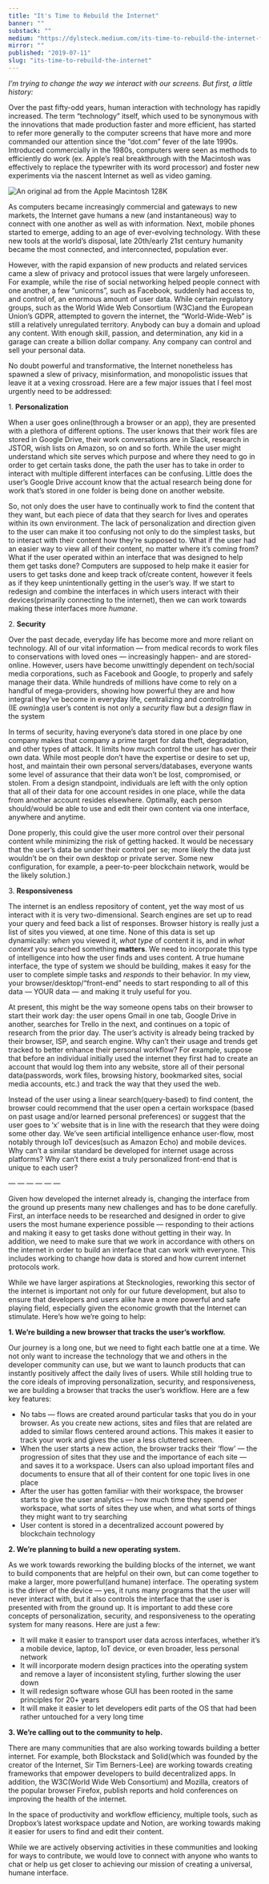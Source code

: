 ```yaml
---
title: "It's Time to Rebuild the Internet"
banner: ""
substack: ""
medium: "https://dylsteck.medium.com/its-time-to-rebuild-the-internet-f0790f9966ec"
mirror: ""
published: "2019-07-11"
slug: "its-time-to-rebuild-the-internet"
---
```


_I’m trying to change the way we interact with our screens. But first, a little history:_

Over the past fifty-odd years, human interaction with technology has rapidly increased. The term “technology” itself, which used to be synonymous with the innovations that made production faster and more efficient, has started to refer more generally to the computer screens that have more and more commanded our attention since the “dot.com” fever of the late 1990s. Introduced commercially in the 1980s, computers were seen as methods to efficiently do work (ex. Apple’s real breakthrough with the Macintosh was effectively to replace the typewriter with its word processor) and foster new experiments via the nascent Internet as well as video gaming.

![An original ad from the Apple Macintosh 128K](Media/AppleMacintosh128K.jpeg)

As computers became increasingly commercial and gateways to new markets, the Internet gave humans a new (and instantaneous) way to connect with one another as well as with information. Next, mobile phones started to emerge, adding to an age of ever-evolving technology. With these new tools at the world’s disposal, late 20th/early 21st century humanity became the most connected, and interconnected, population ever.

However, with the rapid expansion of new products and related services came a slew of privacy and protocol issues that were largely unforeseen. For example, while the rise of social networking helped people connect with one another, a few “unicorns”, such as Facebook, suddenly had access to, and control of, an enormous amount of user data. While certain regulatory groups, such as the World Wide Web Consortium (W3C)and the European Union’s GDPR, attempted to govern the internet, the “World-Wide-Web” is still a relatively unregulated territory. Anybody can buy a domain and upload any content. With enough skill, passion, and determination, any kid in a garage can create a billion dollar company. Any company can control and sell your personal data.

No doubt powerful and transformative, the Internet nonetheless has spawned a slew of privacy, misinformation, and monopolistic issues that leave it at a vexing crossroad. Here are a few major issues that I feel most urgently need to be addressed:

1. **Personalization**

When a user goes online(through a browser or an app), they are presented with a plethora of different options. The user knows that their work files are stored in Google Drive, their work conversations are in Slack, research in JSTOR, wish lists on Amazon, so on and so forth. While the user might understand which site serves which purpose and where they need to go in order to get certain tasks done, the path the user has to take in order to interact with multiple different interfaces can be confusing. Little does the user’s Google Drive account know that the actual research being done for work that’s stored in one folder is being done on another website.

So, not only does the user have to continually work to find the content that they want, but each piece of data that they search for lives and operates within its own environment. The lack of personalization and direction given to the user can make it too confusing not only to do the simplest tasks, but to interact with their content how they’re supposed to. What if the user had an easier way to view all of their content, no matter where it’s coming from? What if the user operated within an interface that was designed to help them get tasks done? Computers are supposed to help make it easier for users to get tasks done and keep track of/create content, however it feels as if they keep unintentionally getting in the user’s way. If we start to redesign and combine the interfaces in which users interact with their devices(primarily connecting to the internet), then we can work towards making these interfaces more _humane_.

2. **Security**

Over the past decade, everyday life has become more and more reliant on technology. All of our vital information — from medical records to work files to conservations with loved ones — increasingly happen- and are stored- online. However, users have become unwittingly dependent on tech/social media corporations, such as Facebook and Google, to properly and safely manage their data. While hundreds of millions have come to rely on a handful of mega-providers, showing how powerful they are and how integral they’ve become in everyday life, centralizing and controlling (IE _owning_)a user’s content is not only a _security_ flaw but a _design_ flaw in the system

In terms of security, having everyone’s data stored in one place by one company makes that company a prime target for data theft, degradation, and other types of attack. It limits how much control the user has over their own data. While most people don’t have the expertise or desire to set up, host, and maintain their own personal servers/databases, everyone wants some level of assurance that their data won’t be lost, compromised, or stolen. From a design standpoint, individuals are left with the only option that all of their data for one account resides in one place, while the data from another account resides elsewhere. Optimally, each person should/would be able to use and edit their own content via one interface, anywhere and anytime.

Done properly, this could give the user more control over their personal content while minimizing the risk of getting hacked. It would be necessary that the user’s data be under their control per se; more likely the data just wouldn’t be on their own desktop or private server. Some new configuration, for example, a peer-to-peer blockchain network, would be the likely solution.)

3. **Responsiveness**

The internet is an endless repository of content, yet the way most of us interact with it is very two-dimensional. Search engines are set up to read your query and feed back a list of responses. Browser history is really just a list of sites you viewed, at one time. None of this data is set up dynamically: _when_ you viewed it, _what type_ of content it is, and in _what context_ you searched something **matters**. We need to incorporate this type of intelligence into how the user finds and uses content. A true humane interface, the type of system we should be building, makes it easy for the user to complete simple tasks and _responds_ to their behavior. In my view, your browser/desktop/“front-end” needs to start responding to all of this data — YOUR data — and making it truly useful for you.

At present, this might be the way someone opens tabs on their browser to start their work day: the user opens Gmail in one tab, Google Drive in another, searches for Trello in the next, and continues on a topic of research from the prior day. The user’s activity is already being tracked by their browser, ISP, and search engine. Why can’t their usage and trends get tracked to better enhance their personal workflow? For example, suppose that before an individual initially used the internet they first had to create an account that would log them into any website, store all of their personal data(passwords, work files, browsing history, bookmarked sites, social media accounts, etc.) and track the way that they used the web.

Instead of the user using a linear search(query-based) to find content, the browser could recommend that the user open a certain workspace (based on past usage and/or learned personal preferences) or suggest that the user goes to ‘x’ website that is in line with the research that they were doing some other day. We’ve seen artificial intelligence enhance user-flow, most notably through IoT devices(such as Amazon Echo) and mobile devices. Why can’t a similar standard be developed for internet usage across platforms? Why can’t there exist a truly personalized front-end that is unique to each user?

— — — — — —

Given how developed the internet already is, changing the interface from the ground up presents many new challenges and has to be done carefully. First, an interface needs to be researched and designed in order to give users the most humane experience possible — responding to their actions and making it easy to get tasks done without getting in their way. In addition, we need to make sure that we work in accordance with others on the internet in order to build an interface that can work with everyone. This includes working to change how data is stored and how current internet protocols work.

While we have larger aspirations at Stecknologies, reworking this sector of the internet is important not only for our future development, but also to ensure that developers and users alike have a more powerful and safe playing field, especially given the economic growth that the Internet can stimulate. Here’s how we’re going to help:

**1. We’re building a new browser that tracks the user’s workflow.**

Our journey is a long one, but we need to fight each battle one at a time. We not only want to increase the technology that we and others in the developer community can use, but we want to launch products that can instantly positively affect the daily lives of users. While still holding true to the core ideals of improving personalization, security, and responsiveness, we are building a browser that tracks the user’s workflow. Here are a few key features:

-   No tabs — flows are created around particular tasks that you do in your browser. As you create new actions, sites and files that are related are added to similar flows centered around actions. This makes it easier to track your work and gives the user a less cluttered screen.
-   When the user starts a new action, the browser tracks their ‘flow’ — the progression of sites that they use and the importance of each site — and saves it to a workspace. Users can also upload important files and documents to ensure that all of their content for one topic lives in one place
-   After the user has gotten familiar with their workspace, the browser starts to give the user analytics — how much time they spend per workspace, what sorts of sites they use when, and what sorts of things they might want to try searching
-   User content is stored in a decentralized account powered by blockchain technology

**2. We’re planning to build a new operating system.**

As we work towards reworking the building blocks of the internet, we want to build components that are helpful on their own, but can come together to make a larger, more powerful(and humane) interface. The operating system is the driver of the device — yes, it runs many programs that the user will never interact with, but it also controls the interface that the user is presented with from the ground up. It is important to add these core concepts of personalization, security, and responsiveness to the operating system for many reasons. Here are just a few:

-   It will make it easier to transport user data across interfaces, whether it’s a mobile device, laptop, IoT device, or even broader, less personal network
-   It will incorporate modern design practices into the operating system and remove a layer of inconsistent styling, further slowing the user down
-   It will redesign software whose GUI has been rooted in the same principles for 20+ years
-   It will make it easier to let developers edit parts of the OS that had been rather untouched for a very long time

**3. We’re calling out to the community to help.**

There are many communities that are also working towards building a better internet. For example, both Blockstack and Solid(which was founded by the creator of the Internet, Sir Tim Berners-Lee) are working towards creating frameworks that empower developers to build decentralized apps. In addition, the W3C(World Wide Web Consortium) and Mozilla, creators of the popular browser Firefox, publish reports and hold conferences on improving the health of the internet.

In the space of productivity and workflow efficiency, multiple tools, such as Dropbox’s latest workspace update and Notion, are working towards making it easier for users to find and edit their content.

While we are actively observing activities in these communities and looking for ways to contribute, we would love to connect with anyone who wants to chat or help us get closer to achieving our mission of creating a universal, humane interface.